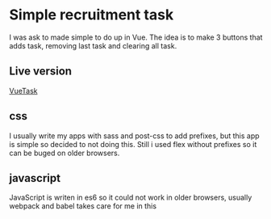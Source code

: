 # Simple recruitment task
 I was ask to made simple to do up in Vue. The idea is to make 3 buttons that adds task, removing last task and clearing all task. 
## Live version
[VueTask](https://d0man.github.io/VueTask/)
## css
I usually write my apps with sass and post-css to add prefixes, but this app is simple so decided to not doing this. Still i used flex without prefixes so it can be buged on older browsers.

## javascript
JavaScript is writen in es6 so it could not work in older browsers, usually webpack and babel takes care for me in this

